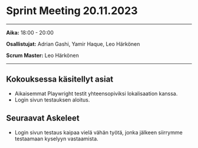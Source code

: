 # **Sprint Meeting 20.11.2023**

---

**Aika:** 18:00 - 20:00

**Osallistujat:** Adrian Gashi, Yamir Haque, Leo Härkönen

**Scrum Master:** Leo Härkönen

---

## **Kokouksessa käsitellyt asiat**

- Aikaisemmat Playwright testit yhteensopiviksi lokalisaation kanssa.
- Login sivun testauksen aloitus.

## **Seuraavat Askeleet**

- Login sivun testaus kaipaa vielä vähän työtä, jonka jälkeen siirrymme testaamaan kyselyyn vastaamista.
